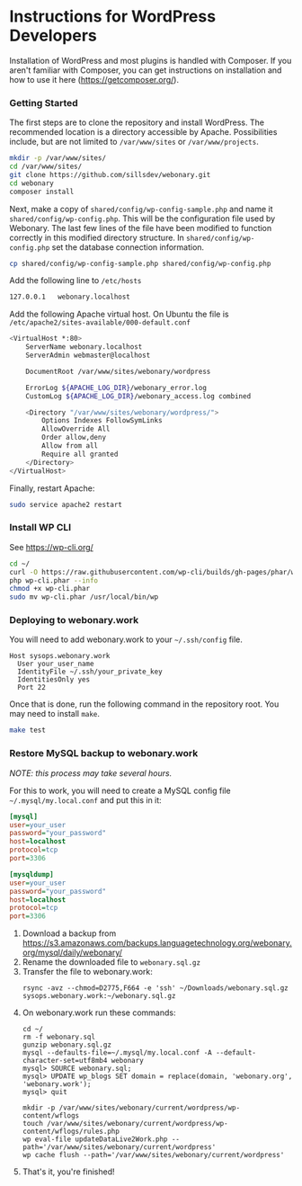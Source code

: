 # Instructions for WordPress Developers

Installation of WordPress and most plugins is handled with Composer. If
you aren't familiar with Composer, you can get instructions on installation
and how to use it here (<https://getcomposer.org/>).

### Getting Started

The first steps are to clone the repository and install WordPress. The
recommended location is a directory accessible by Apache. Possibilities
include, but are not limited to `/var/www/sites` or `/var/www/projects`.

```bash
mkdir -p /var/www/sites/
cd /var/www/sites/
git clone https://github.com/sillsdev/webonary.git
cd webonary
composer install
```

Next, make a copy of `shared/config/wp-config-sample.php` and name it
`shared/config/wp-config.php`. This will be the configuration file used
by Webonary. The last few lines of the file have been modified to function
correctly in this modified directory structure. In `shared/config/wp-config.php`
set the database connection information.

```bash
cp shared/config/wp-config-sample.php shared/config/wp-config.php
```

Add the following line to `/etc/hosts`

```bash
127.0.0.1   webonary.localhost
```


Add the following Apache virtual host. On Ubuntu the file is `/etc/apache2/sites-available/000-default.conf`

```bash
<VirtualHost *:80>
    ServerName webonary.localhost
    ServerAdmin webmaster@localhost

    DocumentRoot /var/www/sites/webonary/wordpress

    ErrorLog ${APACHE_LOG_DIR}/webonary_error.log
    CustomLog ${APACHE_LOG_DIR}/webonary_access.log combined

    <Directory "/var/www/sites/webonary/wordpress/">
        Options Indexes FollowSymLinks
        AllowOverride All
        Order allow,deny
        Allow from all
        Require all granted
    </Directory>
</VirtualHost>
```


Finally, restart Apache:

```bash
sudo service apache2 restart
```


### Install WP CLI

See <https://wp-cli.org/>

```bash
cd ~/
curl -O https://raw.githubusercontent.com/wp-cli/builds/gh-pages/phar/wp-cli.phar
php wp-cli.phar --info
chmod +x wp-cli.phar
sudo mv wp-cli.phar /usr/local/bin/wp
```


### Deploying to webonary.work

You will need to add webonary.work to your `~/.ssh/config` file.

```
Host sysops.webonary.work
  User your_user_name
  IdentityFile ~/.ssh/your_private_key
  IdentitiesOnly yes
  Port 22
```

Once that is done, run the following command in the repository root. You
may need to install `make`.

```bash
make test
```

### Restore MySQL backup to webonary.work

*NOTE: this process may take several hours.*

For this to work, you will need to create a MySQL config file `~/.mysql/my.local.conf` and put this in it:
```ini
[mysql]
user=your_user
password="your_password"
host=localhost
protocol=tcp
port=3306

[mysqldump]
user=your_user
password="your_password"
host=localhost
protocol=tcp
port=3306
```

1. Download a backup from <https://s3.amazonaws.com/backups.languagetechnology.org/webonary.org/mysql/daily/webonary/>
2. Rename the downloaded file to `webonary.sql.gz`
3. Transfer the file to webonary.work:
   ```
   rsync -avz --chmod=D2775,F664 -e 'ssh' ~/Downloads/webonary.sql.gz sysops.webonary.work:~/webonary.sql.gz
   ```
4. On webonary.work run these commands:
   ```
   cd ~/
   rm -f webonary.sql
   gunzip webonary.sql.gz
   mysql --defaults-file=~/.mysql/my.local.conf -A --default-character-set=utf8mb4 webonary
   mysql> SOURCE webonary.sql;
   mysql> UPDATE wp_blogs SET domain = replace(domain, 'webonary.org', 'webonary.work');
   mysql> quit

   mkdir -p /var/www/sites/webonary/current/wordpress/wp-content/wflogs
   touch /var/www/sites/webonary/current/wordpress/wp-content/wflogs/rules.php
   wp eval-file updateDataLive2Work.php --path='/var/www/sites/webonary/current/wordpress'
   wp cache flush --path='/var/www/sites/webonary/current/wordpress'
   ```
5. That's it, you're finished!
